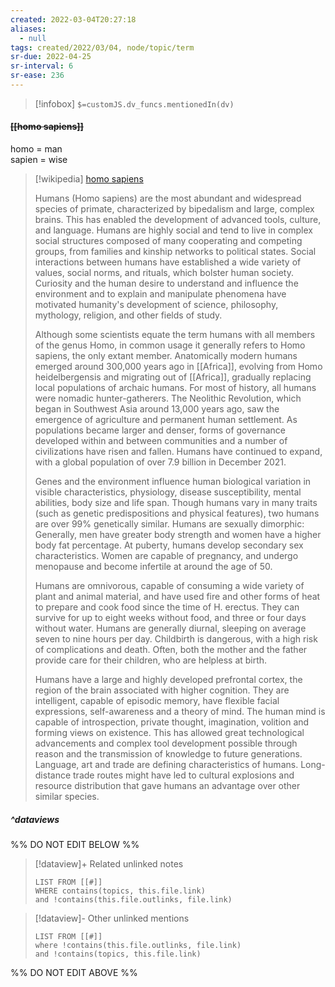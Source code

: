 ```yaml
---
created: 2022-03-04T20:27:18 
aliases:
  - null
tags: created/2022/03/04, node/topic/term
sr-due: 2022-04-25
sr-interval: 6
sr-ease: 236
---
```

> [!infobox]
`$=customJS.dv_funcs.mentionedIn(dv)`

#### <s class="topic-title">[[homo sapiens]]</s>

homo = man  
sapien = wise

> [!wikipedia] [homo sapiens](https://en.wikipedia.org/wiki/Human)
> 
> Humans (Homo sapiens) are the most abundant and widespread species of primate, characterized by bipedalism and large, complex brains. This has enabled the development of advanced tools, culture, and language. Humans are highly social and tend to live in complex social structures composed of many cooperating and competing groups, from families and kinship networks to political states. Social interactions between humans have established a wide variety of values, social norms, and rituals, which bolster human society. Curiosity and the human desire to understand and influence the environment and to explain and manipulate phenomena have motivated humanity's development of science, philosophy, mythology, religion, and other fields of study.
> 
> Although some scientists equate the term humans with all members of the genus Homo, in common usage it generally refers to Homo sapiens, the only extant member. Anatomically modern humans emerged around 300,000 years ago in [[Africa]], evolving from Homo heidelbergensis and migrating out of [[Africa]], gradually replacing local populations of archaic humans. For most of history, all humans were nomadic hunter-gatherers. The Neolithic Revolution, which began in Southwest Asia around 13,000 years ago, saw the emergence of agriculture and permanent human settlement. As populations became larger and denser, forms of governance developed within and between communities and a number of civilizations have risen and fallen. Humans have continued to expand, with a global population of over 7.9 billion in December 2021.
> 
> Genes and the environment influence human biological variation in visible characteristics, physiology, disease susceptibility, mental abilities, body size and life span. Though humans vary in many traits (such as genetic predispositions and physical features), two humans are over 99% genetically similar. Humans are sexually dimorphic: Generally, men have greater body strength and women have a higher body fat percentage. At puberty, humans develop secondary sex characteristics. Women are capable of pregnancy, and undergo menopause and become infertile at around the age of 50.
> 
> Humans are omnivorous, capable of consuming a wide variety of plant and animal material, and have used fire and other forms of heat to prepare and cook food since the time of H. erectus. They can survive for up to eight weeks without food, and three or four days without water. Humans are generally diurnal, sleeping on average seven to nine hours per day. Childbirth is dangerous, with a high risk of complications and death. Often, both the mother and the father provide care for their children, who are helpless at birth.
> 
> Humans have a large and highly developed prefrontal cortex, the region of the brain associated with higher cognition. They are intelligent, capable of episodic memory, have flexible facial expressions, self-awareness and a theory of mind. The human mind is capable of introspection, private thought, imagination, volition and forming views on existence. This has allowed great technological advancements and complex tool development possible through reason and the transmission of knowledge to future generations. Language, art and trade are defining characteristics of humans. Long-distance trade routes might have led to cultural explosions and resource distribution that gave humans an advantage over other similar species.
>


##### ^dataviews

%% DO NOT EDIT BELOW %%
> [!dataview]+ Related unlinked notes
> ```dataview
> LIST FROM [[#]]
> WHERE contains(topics, this.file.link)
> and !contains(this.file.outlinks, file.link)
> ```
 
> [!dataview]- Other unlinked mentions
> ```dataview
> LIST FROM [[#]]
> where !contains(this.file.outlinks, file.link)
> and !contains(topics, this.file.link)
> ```

%% DO NOT EDIT ABOVE %%